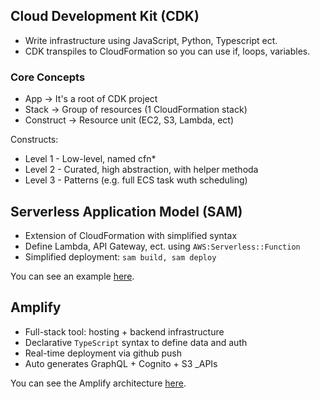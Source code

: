 ## Cloud Development Kit (CDK)

- Write infrastructure using JavaScript, Python, Typescript ect.
- CDK transpiles to CloudFormation so you can use if, loops, variables.

### Core Concepts

- App -> It's a root of CDK project
- Stack -> Group of resources (1 CloudFormation stack)
- Construct -> Resource unit (EC2, S3, Lambda, ect)

Constructs:

- Level 1 - Low-level, named cfn*
- Level 2 - Curated, high abstraction, with helper methoda
- Level 3 - Patterns (e.g. full ECS task wuth scheduling)

## Serverless Application Model (SAM)

- Extension of CloudFormation with simplified syntax
- Define Lambda, API Gateway, ect. using `AWS:Serverless::Function`
- Simplified deployment: `sam build, sam deploy`

You can see an example [here](examples/sam-template.yaml).


## Amplify

- Full-stack tool: hosting + backend infrastructure
- Declarative `TypeScript` syntax to define data and auth
- Real-time deployment via github push
- Auto generates GraphQL + Cognito + S3 _APIs

You can see the Amplify architecture [here](diagrams/amplify-architecture.svg).
